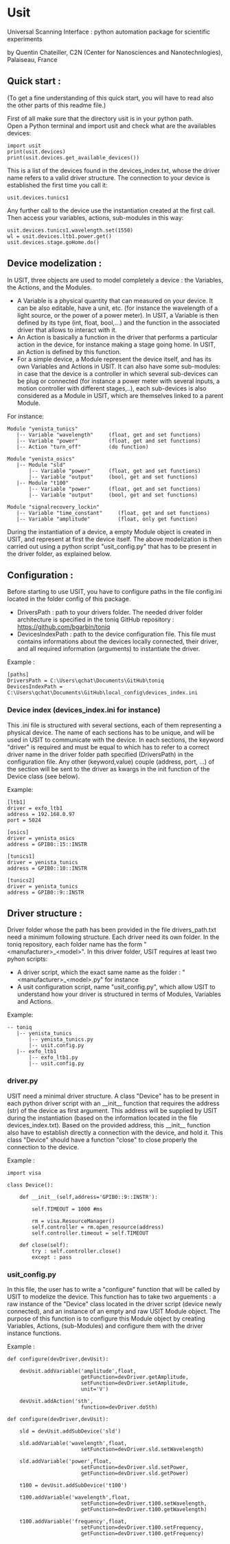 # Usit
Universal Scanning Interface : python automation package for scientific experiments

by Quentin Chateiller, C2N (Center for Nanosciences and Nanotechnlogies), Palaiseau, France


## Quick start :
(To get a fine understanding of this quick start, you will have to read also the other parts of this readme file.)

First of all make sure that the directory usit is in your python path.  
Open a Python terminal and import usit and check what are the availables devices:
```
import usit
print(usit.devices)
print(usit.devices.get_available_devices())
```
This is a list of the devices found in the devices_index.txt, whose the driver name refers to a valid driver structure.
The connection to your device is established the first time you call it:
```
usit.devices.tunics1
```
Any further call to the device use the instantiation created at the first call.
Then access your variables, actions, sub-modules in this way:
```
usit.devices.tunics1.wavelength.set(1550)
wl = usit.devices.ltb1.power.get()
usit.devices.stage.goHome.do()
```



## Device modelization :

In USIT, three objects are used to model completely a device : the Variables, the Actions, and the Modules.  
- A Variable is a physical quantity that can measured on your device. It can be also editable, have a unit, etc. (for instance the wavelength of a light source, or the power of a power meter). In USIT, a Variable is then defined by its type (int, float, bool,...) and the function in the associated driver that allows to interact with it.  
- An Action is basically a function in the driver that performs a particular action in the device, for instance making a stage going home. In USIT, an Action is defined by this function.  
- For a simple device, a Module represent the device itself, and has its own Variables and Actions in USIT. It can also have some sub-modules: in case that the device is a controller in which several sub-devices can be plug or connected (for instance a power meter with several inputs, a motion controller with different stages,..), each sub-devices is also considered as a Module in USIT, which are themselves linked to a parent Module.

For instance:
```
Module "yenista_tunics"
   |-- Variable "wavelength"     (float, get and set functions)
   |-- Variable "power"          (float, get and set functions)
   |-- Action "turn_off"         (do function)
   
Module "yenista_osics"
   |-- Module "sld"
       |-- Variable "power"      (float, get and set functions)
       |-- Variable "output"     (bool, get and set functions)
   |-- Module "t100"
       |-- Variable "power"      (float, get and set functions)
       |-- Variable "output"     (bool, get and set functions)

Module "signalrecovery_lockin"
   |-- Variable "time_constant"     (float, get and set functions)
   |-- Variable "amplitude"         (float, only get function)
```

During the instantiation of a device, a empty Module object is created in USIT, and represent at first the device itself. The above modelization is then carried out using a python script "usit_config.py" that has to be present in the driver folder, as explained below.


## Configuration :
Before starting to use USIT, you have to configure paths in the file config.ini located in the folder config of this package.  
- DriversPath : path to your drivers folder. The needed driver folder architecture is specified in the toniq GitHub repository : https://github.com/bgarbin/toniq  
- DevicesIndexPath : path to the device configuration file. This file must contains informations about the devices locally connected, their driver, and all required information (arguments) to instantiate the driver.

Example :
```
[paths]
DriversPath = C:\Users\qchat\Documents\GitHub\toniq
DevicesIndexPath = C:\Users\qchat\Documents\GitHub\local_config\devices_index.ini
```

### Device index (devices_index.ini for instance)
This .ini file is structured with several sections, each of them representing a physical device. The name of each sections has to be unique, and will be used in USIT to communicate with the device. In each sections, the keyword "driver" is required and must be equal to which has to refer to a correct driver name in the driver folder path specified (DriversPath) in the configuration file. Any other (keyword,value) couple (address, port, ...) of the section will be sent to the driver as kwargs in the init function of the Device class (see below).

Example:
```
[ltb1]
driver = exfo_ltb1
address = 192.168.0.97
port = 5024

[osics]
driver = yenista_osics
address = GPIB0::15::INSTR

[tunics1]
driver = yenista_tunics
address = GPIB0::10::INSTR

[tunics2]
driver = yenista_tunics
address = GPIB0::9::INSTR
```



## Driver structure :

Driver folder whose the path has been provided in the file drivers_path.txt need a minimum following structure. Each driver need its own folder. In the toniq repository, each folder name has the form "\<manufacturer\>\_\<model\>". In this driver folder, USIT requires at least two pyhon scripts:
- A driver script, which the exact same name as the folder : "\<manufacturer\>\_\<model\>.py" for instance
- A usit configuration script, name "usit_config.py", which allow USIT to understand how your driver is structured in terms of Modules, Variables and Actions.

Example:

```
-- toniq 
   |-- yenista_tunics
       |-- yenista_tunics.py
       |-- usit.config.py
   |-- exfo_ltb1
       |-- exfo_ltb1.py
       |-- usit.config.py
```


### driver.py
USIT need a minimal driver structure. A class "Device" has to be present in each python driver script with an \_\_init\_\_ function that requires the address (str) of the device as first argument. This address will be supplied by USIT during the instantiation (based on the information located in the file devices_index.txt). Based on the provided address, this \_\_init\_\_ function also have to establish directly a connection with the device, and hold it. This class "Device" should have a function "close" to close properly the connection to the device. 

Example :
```
import visa

class Device():
    
    def __init__(self,address='GPIB0::9::INSTR'):
        
        self.TIMEOUT = 1000 #ms
        
        rm = visa.ResourceManager()
        self.controller = rm.open_resource(address)
        self.controller.timeout = self.TIMEOUT
        
    def close(self):
        try : self.controller.close()
        except : pass
```


### usit_config.py
In this file, the user has to write a "configure" function that will be called by USIT to modelize the device. This function has to take two arguements : a raw instance of the "Device" class located in the driver script (device newly connected), and an instance of an empty and raw USIT Module object. The purpose of this function is to configure this Module object by creating Variables, Actions, (sub-Modules) and configure them with the driver instance functions.

Example :
```
def configure(devDriver,devUsit):
   
    devUsit.addVariable('amplitude',float,
                        getFunction=devDriver.getAmplitude,
                        setFunction=devDriver.setAmplitude,
                        unit='V')
    
    devUsit.addAction('sth',
                        function=devDriver.doSth)
```
```
def configure(devDriver,devUsit):
    
    sld = devUsit.addSubDevice('sld')    
    
    sld.addVariable('wavelength',float,
                        setFunction=devDriver.sld.setWavelength)
    
    sld.addVariable('power',float,
                        setFunction=devDriver.sld.setPower,
                        getFunction=devDriver.sld.getPower)
    
    t100 = devUsit.addSubDevice('t100')

    t100.addVariable('wavelength',float,
                        setFunction=devDriver.t100.setWavelength,
                        getFunction=devDriver.t100.getWavelength)
    
    t100.addVariable('frequency',float,
                        setFunction=devDriver.t100.setFrequency,
                        getFunction=devDriver.t100.getFrequency)
    
```  




